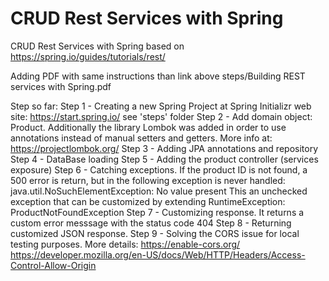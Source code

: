 # CRUD Rest Services with Spring

CRUD Rest Services with Spring based on 
https://spring.io/guides/tutorials/rest/

Adding PDF with same instructions than link above
steps/Building REST services with Spring.pdf

Step so far:
Step 1 - Creating a new Spring Project at Spring Initializr web site:
	https://start.spring.io/
	see 'steps' folder
Step 2 - Add domain object: Product.
	Additionally the library Lombok was added in order to use annotations instead of manual setters and getters. More info at:
	https://projectlombok.org/
Step 3 - Adding JPA annotations and repository
Step 4 - DataBase loading
Step 5 - Adding the product controller (services exposure)
Step 6 - Catching exceptions. If the product ID is not found, a 500 error is return, but in the following exception is never handled:
	java.util.NoSuchElementException: No value present
	This an unchecked exception that can be customized by extending RuntimeException: ProductNotFoundException
Step 7 - Customizing response. It returns a custom error messsage with the status code 404
Step 8 - Returning customized JSON response.
Step 9 - Solving the CORS issue for local testing purposes. More details:
	https://enable-cors.org/
	https://developer.mozilla.org/en-US/docs/Web/HTTP/Headers/Access-Control-Allow-Origin
	
